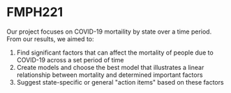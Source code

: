 # FMPH221

Our project focuses on COVID-19 mortaility by state over a time period. From our results, we aimed to:

1. Find significant factors that can affect the mortality of people due to COVID-19 across a set period of time
2. Create models and choose the best model that illustrates a linear relationship between mortality and determined important factors
3. Suggest state-specific or general "action items" based on these factors
